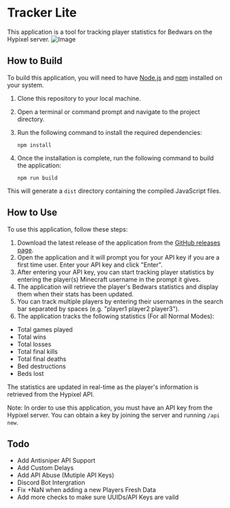 # Tracker Lite

This application is a tool for tracking player statistics for Bedwars on the Hypixel server.
![Image](http://zip.itsduel.com/u/EwFMzK.png)

## How to Build

To build this application, you will need to have [Node.js](https://nodejs.org/en/) and [npm](https://www.npmjs.com/) installed on your system.


1. Clone this repository to your local machine.
2. Open a terminal or command prompt and navigate to the project directory.
3. Run the following command to install the required dependencies:

      ```npm install```

4. Once the installation is complete, run the following command to build the application:

      ```npm run build```


This will generate a `dist` directory containing the compiled JavaScript files.

## How to Use

To use this application, follow these steps:

1. Download the latest release of the application from the [GitHub releases page](https://github.com/Dueel/Tracker-Lite/releases).
2. Open the application and it will prompt you for your API key if you are a first time user. Enter your API key and click "Enter".
3. After entering your API key, you can start tracking player statistics by entering the player(s) Minecraft username in the prompt it gives.
4. The application will retrieve the player's Bedwars statistics and display them when their stats has been updated.
5. You can track multiple players by entering their usernames in the search bar separated by spaces (e.g. "player1 player2 player3").
6. The application tracks the following statistics (For all Normal Modes):

- Total games played
- Total wins
- Total losses
- Total final kills
- Total final deaths
- Bed destructions
- Beds lost

The statistics are updated in real-time as the player's information is retrieved from the Hypixel API. 

Note: In order to use this application, you must have an API key from the Hypixel server. You can obtain a key by joining the server and running `/api new`.

## Todo
- Add Antisniper API Support
- Add Custom Delays
- Add API Abuse (Mutiple API Keys)
- Discord Bot Intergration
- Fix +NaN when adding a new Players Fresh Data
- Add more checks to make sure UUIDs/API Keys are vaild
